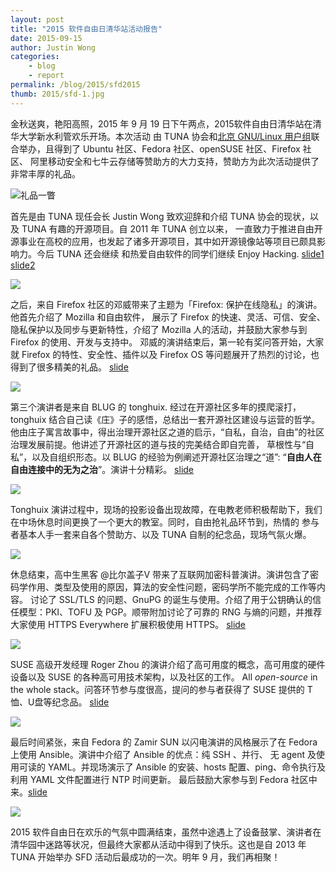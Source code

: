```yaml
---
layout: post
title: "2015 软件自由日清华站活动报告"
date: 2015-09-15
author: Justin Wong
categories:
    - blog
    - report
permalink: /blog/2015/sfd2015
thumb: 2015/sfd-1.jpg 
---
```


金秋送爽，艳阳高照，2015 年 9 月 19 日下午两点，2015软件自由日清华站在清华大学新水利管欢乐开场。本次活动
由 TUNA 协会和[北京 GNU/Linux 用户组][blug]联合举办，且得到了 Ubuntu 社区、Fedora 社区、openSUSE 社区、Firefox 社区、
阿里移动安全和七牛云存储等赞助方的大力支持，赞助方为此次活动提供了非常丰厚的礼品。

![礼品一瞥](/assets/img/blog/2015/sfd-2.jpg)

<!-- more -->

首先是由 TUNA 现任会长 Justin Wong 致欢迎辞和介绍 TUNA 协会的现状，以及 TUNA 有趣的开源项目。自 2011 年 TUNA 创立以来，
一直致力于推进自由开源事业在高校的应用，也发起了诸多开源项目，其中如开源镜像站等项目已颇具影响力。今后 TUNA 还会继续
和热爱自由软件的同学们继续 Enjoy Hacking. [slide1](/assets/slides/SFD2015/welcome.odp) [slide2](/assets/slides/SFD2015/tuna_intro.odp)

![](/assets/img/blog/2015/sfd-3.jpg)

之后，来自 Firefox 社区的邓威带来了主题为「Firefox: 保护在线隐私」的演讲。他首先介绍了 Mozilla 和自由软件，
展示了 Firefox 的快速、灵活、可信、安全、隐私保护以及同步与更新特性，介绍了 Mozilla 人的活动，并鼓励大家参与到 Firefox 的使用、开发与支持中。
邓威的演讲结束后，第一轮有奖问答开始，大家就 Firefox 的特性、安全性、插件以及 Firefox OS 等问题展开了热烈的讨论，也得到了很多精美的礼品。 
[slide](/assets/slides/SFD2015/firefox.zip)

![](/assets/img/blog/2015/sfd-4.jpg)

第三个演讲者是来自 BLUG 的 tonghuix. 经过在开源社区多年的摸爬滚打，tonghuix 结合自己读《庄》子的感悟，总结出一套开源社区建设与运营的哲学。
他由庄子寓言故事中，得出治理开源社区之道的启示，“自私，自治，自由”的社区治理发展前提。他讲述了开源社区的道与技的完美结合即自完善，
草根性与“自私”，以及自组织形态。以 BLUG 的经验为例阐述开源社区治理之“道”: “**自由人在自由连接中的无为之治**”。演讲十分精彩。
[slide](/assets/slides/SFD2015/blug.odp)

![](/assets/img/blog/2015/sfd-5.jpg)

Tonghuix 演讲过程中，现场的投影设备出现故障，在电教老师积极帮助下，我们在中场休息时间更换了一个更大的教室。同时，自由抢礼品环节到，热情的
参与者基本人手一套来自各个赞助方、以及 TUNA 自制的纪念品，现场气氛火爆。

![](/assets/img/blog/2015/sfd-6.jpg)

休息结束，高中生黑客 @比尔盖子V 带来了互联网加密科普演讲。演讲包含了密码学作用、类型及使用的原因，算法的安全性问题，密码学所不能完成的工作等内容。
讨论了 SSL/TLS 的问题、GnuPG 的诞生与使用。介绍了用于公钥确认的信任模型：PKI、TOFU 及 PGP。顺带附加讨论了可靠的 RNG 与熵的问题，并推荐大家使用
HTTPS Everywhere 扩展积极使用 HTTPS。
[slide](/assets/slides/SFD2015/encryption.odp)

![](/assets/img/blog/2015/sfd-7.jpg)

SUSE 高级开发经理 Roger Zhou 的演讲介绍了高可用度的概念，高可用度的硬件设备以及 SUSE 的各种高可用技术架构，以及社区的工作。
All *open-source* in the whole stack。问答环节参与度很高，提问的参与者获得了 SUSE 提供的 T 恤、U盘等纪念品。
[slide](/assets/slides/SFD2015/SUSE_HA_arch_overview.pdf)

![](/assets/img/blog/2015/sfd-8.jpg)

最后时间紧张，来自 Fedora 的 Zamir SUN 以闪电演讲的风格展示了在 Fedora 上使用 Ansible。演讲中介绍了 Ansible 的优点：纯 SSH 、并行、
无 agent 及使用可读的 YAML。并现场演示了 Ansible 的安装、hosts 配置、ping、命令执行及利用 YAML 文件配置进行 NTP 时间更新。
最后鼓励大家参与到 Fedora 社区中来。[slide](https://zsun.fedorapeople.org/pub/slides/SFD2015_Tsinghua_Using_Ansible_on_Fedora.pdf)

![](/assets/img/blog/2015/sfd-9.jpg)

2015 软件自由日在欢乐的气氛中圆满结束，虽然中途遇上了设备鼓掌、演讲者在清华园中迷路等状况，但最终大家都从活动中得到了快乐。这也是自 2013 年
TUNA 开始举办 SFD 活动后最成功的一次。明年 9 月，我们再相聚！


[blug]: http://beijinglug.github.io/

